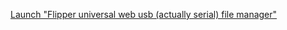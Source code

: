 [Launch "Flipper universal web usb (actually serial) file manager"](https://drzlo13.github.io/flipper-uwu-fileman/)
